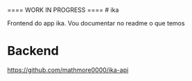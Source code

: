 ==== WORK IN PROGRESS ====
#   i k a 

Frontend do app ika. Vou documentar no readme o que temos

# Backend 
https://github.com/mathmore0000/ika-api

